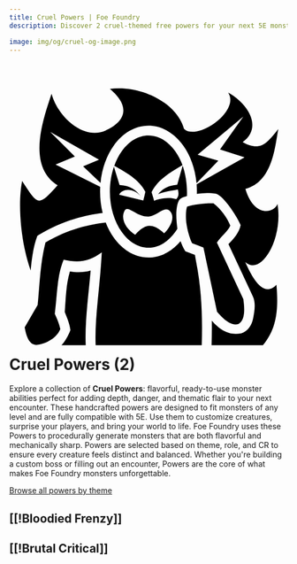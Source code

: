 ```yaml
---
title: Cruel Powers | Foe Foundry
description: Discover 2 cruel-themed free powers for your next 5E monster.

image: img/og/cruel-og-image.png
---
```


# <span class="inline-icon" aria-hidden="true"><svg xmlns="http://www.w3.org/2000/svg" viewBox="0 0 512 512"><path d="M185 23.42c53.7 45.44 5.5 70.31-7.8 76.32-40.5 18.36-87.65-24.61-99.5-67.35C63.43 75.61 30.56 164.5 88.87 200.5c-35.77 39.9-35.73 37-65.22-7.9-8.45 41.3-2.84 112.6 15.69 164.1 2.04-22.1 5.04-43.5 11.23-60.7l1.09-3 2.78-1.7c45.86-27.2 86.06-36 117.26-40.1-3-12.3-4.7-25.5-4.7-39.2 0-3 .1-6 .2-8.9l-82.06-40.7 35.46-14.9-45.34-45.2 89.74 51-29.2 12.2 32 30.6c2.5-26.4 11.2-50.1 24.3-68.5C207.8 105.5 230.5 91 256 91s48.2 14.5 63.9 36.6c13.2 18.5 21.9 42.4 24.4 68.9l40.1-41.3-38.1-10.9 84.1-70.13-42.9 60.53 45.2 14.3-88.2 49.7c.4 6.3.6 11.8.4 17.5 6.2-.9 12.5-1.5 18.7-1.6 5.8 0 11.5.4 16.7 1.3 14.8 4.2 40.8 45.8 45.1 57.7-2.9 14.3-13 25.4-22.4 34.8l44.9 95.9c5.9 12.6 2.8 28.4.5 40.3-2.4 12-9.3 23.5-21.7 27.5-23.7 5-40.5-7.7-54.3-23 .2 15.2 0 30.1-.4 44.9h94.4c27.4-32.1 28.2-70.2 24.9-111.1-24.7 25.5-45.1-14.3-57.4-41.6 29.3 26.7 70.1-42.9 59.3-106.7-5.4 15.8-42.6 27-59-27.7 50.4-13 54.4-78.4 60.5-109.96-21.2 26.86-33.3 42.06-65.6 24.26 38.8-28.35 7.1-73.26-26.7-91 23 33.73-57.3 89.8-81.1 66.49C306.6 45.5 237.3 16 185 23.42zM256 109c-18.7 0-36 10.5-49.2 29-5.5 7.6-10.1 16.6-13.7 26.5 22.5 12.7 45.4 25.1 57.2 47.7-1.4 5.3-2.4 10.8-3.9 16L202 217.6c7.1-12.6 27.8-11.6 39.7 3.2-7.6-11.3-19.1-20-38.9-21l-10.4-33.4c-4.7 13.7-7.4 29.2-7.4 45.6 0 29.2 8.5 55.5 21.8 74 13.2 18.5 30.5 29 49.2 29 18.7 0 36-10.5 49.2-29 1.4-1.9 2.6-3.9 3.9-5.9-2.2-17.1-3.9-39.4 3.1-52.2 3-4.7 9.9-6.1 14.5-7.6.8-18.8-2.2-39.9-7.9-55.9l-10 35c-17.1 1.3-27.8 8.2-35.2 17.4 8.1-4.5 25.6-6.4 36.4-8.8 1.1 5.7 2.8 11.4-2.8 17.9-13.3-4.4-29.6-1.4-40.9 2.8-1.2-5.4-3.3-11.1-4.7-15.7 11.4-23.2 34.5-36.2 56.9-49.6-3.5-9.5-8-18-13.3-25.4-13.2-18.5-30.5-29-49.2-29zm70.9 130.6c-2.2 6.6-3 19.7-.8 33.1 2.1 13.7 6.6 27.3 10.2 34.2 6.9 2.5 13.8 5.1 20.7 7.7l25 118c9.6 10.8 24.3 26.9 39.2 22.4 14.2-7.3 10.9-33 9.2-45.6l-48.6-103.9c7.7-11.8 20.9-21.1 24.6-31.2-5.2-13.2-17.7-31.3-31-40.9-15.3-.5-35.8 1.9-48.5 6.2zm-110.2 4.2c7.8 0 22.1 15 39.8 13.9 15.9-.9 29.4-21.3 39.5-9.2 11 13.3-4 33.9-11.4 40 0 0-14.3-14.7-27.8-13.6-13.3 1-25.1 16.4-25.1 16.4-15.8-9.5-28.3-28.6-19.4-44.7 1.1-2 2.6-2.8 4.4-2.8zm-39.4 24.9c-29.9 3.7-67.1 11.2-110.7 36.5-10.07 39-10.68 79.1-14.43 114.8l-23.88 41.2c2.8 14.4 7.46 33.4 23.47 32.1 17.97-2.5 35.79-13.4 42.11-29-2.43-10.8-6.14-19.3-10.17-28 4.28-33.2 4.25-66 13.33-91.5l2.89-7.8c29.18 6.6 47.78 2.6 70.18-13.4l-1.2 19c-3.4 51.4-12 105.7-10.1 151.4h195.1c1.5-49.8.3-100.3-10.5-154.2-.7-3.7-1.3-7.6-2-11.8l-17.6-6.6c-3.8-6-6.9-12.9-8.9-18.5-15.4 18.3-36 30.1-58.9 30.1-25.5 0-48.2-14.5-63.9-36.6-5.9-8.2-10.9-17.6-14.8-27.7zm-27.7 88.2c-13 4-26.8 3.6-38.1 1.6-7.3 24.1-7.4 48.4-9.5 74.6 5 12.5 9 21.8 10.4 33.2-4.1 10.6-10 21-16.47 27.7h44.67c-1.8-43.5 5.1-91.6 9-137.1z"/></svg></span> Cruel Powers (2)

Explore a collection of **Cruel Powers**: flavorful, ready-to-use monster abilities perfect for adding depth, danger, and thematic flair to your next encounter. These handcrafted powers are designed to fit monsters of any level and are fully compatible with 5E. Use them to customize creatures, surprise your players, and bring your world to life. Foe Foundry uses these Powers to procedurally generate monsters that are both flavorful and mechanically sharp. Powers are selected based on theme, role, and CR to ensure every creature feels distinct and balanced. Whether you're building a custom boss or filling out an encounter, Powers are the core of what makes Foe Foundry monsters unforgettable.  

  
[Browse all powers by theme](all.md)

[[!Bloodied Frenzy]]
---

[[!Brutal Critical]]
---
